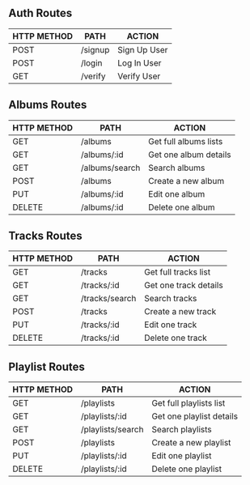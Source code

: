 ## Auth Routes


| **HTTP METHOD** | **PATH** | **ACTION** |
|-----------------|----------|------------|
|        POST         |    /signup      |     Sign Up User       |
|        POST         |      /login    |     Log In User       |
|        GET         |     /verify     |      Verify User      |


## Albums Routes


| **HTTP METHOD** | **PATH** | **ACTION** |
|-----------------|----------|------------|
|     GET            |     /albums     |      Get full albums lists      |
|        GET         |    /albums/:id      |      Get one album details      |
|           GET      |     /albums/search     |     Search albums       |
|         POST        |    /albums      |     Create a new album       |
|        PUT         |     /albums/:id     |     Edit one album        |
|        DELETE         |     /albums/:id     |    Delete one album        |


## Tracks Routes


| **HTTP METHOD** | **PATH** | **ACTION** |
|-----------------|----------|------------|
|         GET        |      /tracks    |      Get full tracks list      |
|          GET       |      /tracks/:id    |     Get one track details       |
|          GET       |     /tracks/search     |      Search tracks      |
|          POST       |     /tracks     |      Create a new track      |
|          PUT       |   /tracks/:id       |      Edit one track      |
|         DELETE        |     /tracks/:id     |      Delete one track      |


## Playlist Routes


| **HTTP METHOD** | **PATH** | **ACTION** |
|-----------------|----------|------------|
|      GET           |    /playlists      |    Get full playlists list        |
|        GET         |    /playlists/:id      |     Get one playlist details        |
|       GET          |     /playlists/search     |     Search playlists       |
|       POST          |    /playlists      |     Create a new playlist       |
|        PUT         |    /playlists/:id      |     Edit one playlist      |
|        DELETE         |   /playlists/:id       |      Delete one playlist      |
